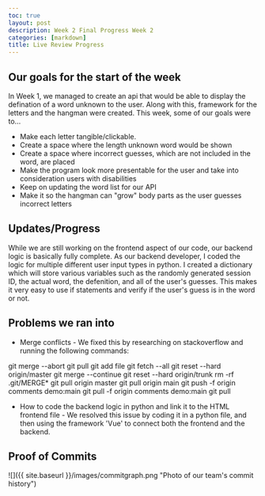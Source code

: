 ```yaml
---
toc: true
layout: post
description: Week 2 Final Progress Week 2
categories: [markdown]
title: Live Review Progress
---
```

## Our goals for the start of the week

In Week 1, we managed to create an api that would be able to display the defination of a word unknown to the user. Along with this, framework for the letters and the hangman were created. This week, some of our goals were to...

* Make each letter tangible/clickable.
* Create a space where the length unknown word would be shown 
* Create a space where incorrect guesses, which are not included in the word, are placed
* Make the program look more presentable for the user and take into consideration users with disabilities
* Keep on updating the word list for our API
* Make it so the hangman can "grow" body parts as the user guesses incorrect letters

## Updates/Progress

While we are still working on the frontend aspect of our code, our backend logic is basically fully complete. As our backend developer, I coded the logic for multiple different user input types in python. I created a dictionary which will store various variables such as the randomly generated session ID, the actual word, the defenition, and all of the user's guesses. This makes it very easy to use if statements and verify if the user's guess is in the word or not.

## Problems we ran into

* Merge conflicts - We fixed this by researching on stackoverflow and running the following commands:

git merge --abort
git pull
git add file
git fetch --all
git reset --hard origin/master
git merge --continue
git reset --hard origin/trunk
rm -rf .git/MERGE*
git pull origin master
git pull origin main
git push -f origin comments demo:main
git pull -f origin comments demo:main
git pull

* How to code the backend logic in python and link it to the HTML frontend file - We resolved this issue by coding it in a python file, and then using the framework 'Vue' to connect both the frontend and the backend.

## Proof of Commits

![]({{ site.baseurl }}/images/commitgraph.png "Photo of our team's commit history")
